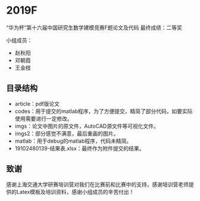 # 2019F
“华为杯”第十六届中国研究生数学建模竞赛F题论文及代码
最终成绩：二等奖

小组成员：
- 赵秋阳
- 邓朝霞
- 王金枝


## 目录结构

- article：pdf版论文
- codes：用于提交的matlab程序，为了方便提交，精简了部分代码，如要实际使用需要进行一定修改。
- imgs：论文中图片的原文件，AutoCAD源文件等可视化文件。
- imgs2：部分感觉不满意，最后重画的图片。
- matlab：用于debug的matlab程序，代码未精简。
- 19102480139-结果表.xlsx：最终作为附件提交的结果。

## 致谢

感谢上海交通大学研赛培训营对我们在比赛前和比赛中的支持，感谢培训营老师提供的Latex模板及培训资料，感谢小组成员的辛苦付出！